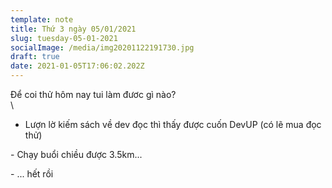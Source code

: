 ```yaml
---
template: note
title: Thứ 3 ngày 05/01/2021
slug: tuesday-05-01-2021
socialImage: /media/img20201122191730.jpg
draft: true
date: 2021-01-05T17:06:02.202Z
---
```

Để coi thử hôm nay tui làm đươc gì nào?\
\
- Lượn lờ kiếm sách về dev đọc thì thấy được cuốn DevUP (có lẽ mua đọc thử)

\- Chạy buổi chiều được 3.5km...

\- ... hết rồi